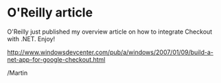 # O'Reilly article #

O'Reilly just published my overview article on how to integrate Checkout with .NET. Enjoy!

http://www.windowsdevcenter.com/pub/a/windows/2007/01/09/build-a-net-app-for-google-checkout.html


/Martin


